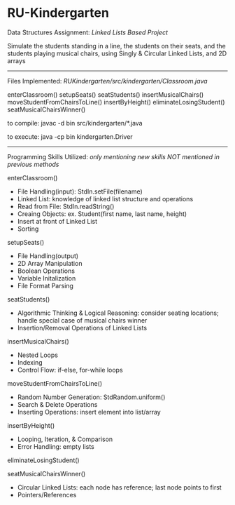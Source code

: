 # RU-Kindergarten
Data Structures Assignment: _Linked Lists Based Project_

Simulate the students standing in a line, the students on their seats, and the students playing musical chairs, using Singly & Circular Linked Lists, and 2D arrays

-----------------------------------------
Files Implemented: _RUKindergarten/src/kindergarten/Classroom.java_

enterClassroom()
setupSeats()
seatStudents()
insertMusicalChairs()
moveStudentFromChairsToLine()
insertByHeight()
eliminateLosingStudent()
seatMusicalChairsWinner()

to compile: javac -d bin src/kindergarten/*.java

to execute: java -cp bin kindergarten.Driver

-----------------------------------------
Programming Skills Utilized: _only mentioning new skills NOT mentioned in previous methods_

enterClassroom() 
  - File Handling(input): StdIn.setFile(filename)
  - Linked List: knowledge of linked list structure and operations
  - Read from File: StdIn.readString()
  - Creaing Objects: ex. Student(first name, last name, height)
  - Insert at front of Linked List
  - Sorting

setupSeats()
  - File Handling(output)
  - 2D Array Manipulation
  - Boolean Operations
  - Variable Initalization
  - File Format Parsing

seatStudents()
  - Algorithmic Thinking & Logical Reasoning: consider seating locations; handle special case of musical chairs winner
  - Insertion/Removal Operations of Linked Lists

insertMusicalChairs()
  - Nested Loops
  - Indexing
  - Control Flow: if-else, for-while loops

moveStudentFromChairsToLine()
  - Random Number Generation: StdRandom.uniform()
  - Search & Delete Operations
  - Inserting Operations: insert element into list/array

insertByHeight()
  - Looping, Iteration, & Comparison
  - Error Handling: empty lists

eliminateLosingStudent()

seatMusicalChairsWinner()
  - Circular Linked Lists: each node has reference; last node points to first
  - Pointers/References
